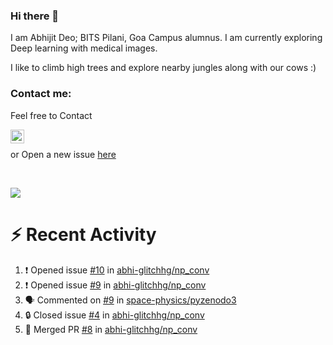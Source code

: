 ### Hi there 👋

I am Abhijit Deo; BITS Pilani, Goa Campus alumnus. I am currently exploring Deep learning with medical images.  


I like to climb high trees and explore nearby jungles along with our cows :)
### Contact me:

Feel free to Contact


[<img align="left" alt="Abhijit Deo | Gmail" width="22px" src="https://cdn.jsdelivr.net/npm/simple-icons@v3/icons/gmail.svg" />][gmail]
<br />


 or Open a new issue [here](https://github.com/abhi-glitchhg/abhi-glitchhg/issues)

[gmail]: mailto:f20190041@goa.bits-pilani.ac.in

<br>



![](https://komarev.com/ghpvc/?username=abhi-glitchhg&color=green)


# :zap: Recent Activity

<!--START_SECTION:activity-->
1. ❗ Opened issue [#10](https://github.com/abhi-glitchhg/np_conv/issues/10) in [abhi-glitchhg/np_conv](https://github.com/abhi-glitchhg/np_conv)
2. ❗ Opened issue [#9](https://github.com/abhi-glitchhg/np_conv/issues/9) in [abhi-glitchhg/np_conv](https://github.com/abhi-glitchhg/np_conv)
3. 🗣 Commented on [#9](https://github.com/space-physics/pyzenodo3/pull/9#issuecomment-1722236075) in [space-physics/pyzenodo3](https://github.com/space-physics/pyzenodo3)
4. 🔒 Closed issue [#4](https://github.com/abhi-glitchhg/np_conv/issues/4) in [abhi-glitchhg/np_conv](https://github.com/abhi-glitchhg/np_conv)
5. 🎉 Merged PR [#8](https://github.com/abhi-glitchhg/np_conv/pull/8) in [abhi-glitchhg/np_conv](https://github.com/abhi-glitchhg/np_conv)
<!--END_SECTION:activity-->
